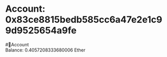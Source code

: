 
Account: 0x83ce8815bedb585cc6a47e2e1c99d9525654a9fe
===================================================
  
#📜Account  
Balance: 0.4057208333680006 Ether